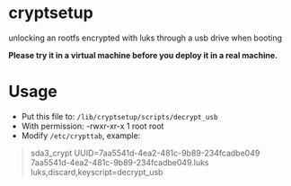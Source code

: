# cryptsetup
unlocking an rootfs encrypted with luks through a usb drive when booting

**Please try it in a virtual machine before you deploy it in a real machine.**

# Usage
- Put this file to:
`/lib/cryptsetup/scripts/decrypt_usb`
- With permission:
-rwxr-xr-x 1 root root 
- Modify `/etc/crypttab`, example:

> sda3_crypt UUID=7aa5541d-4ea2-481c-9b89-234fcadbe049 7aa5541d-4ea2-481c-9b89-234fcadbe049.luks luks,discard,keyscript=decrypt_usb
